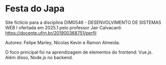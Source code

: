 # Festa do Japa

Site fictício para a disciplina DIM0546 - DESENVOLVIMENTO DE SISTEMAS WEB I
ofertada em 2025.1 pelo professor Jair Calvacanti https://docente.ufrn.br/201900368751/perfil

Autores: Felipe Marley, Nícolas Kevin e Ramon Almeida.

O foco principal foi na aprendizagem de elementos do frontend: Vue.js. 
Além disso, Node.js no backend.
